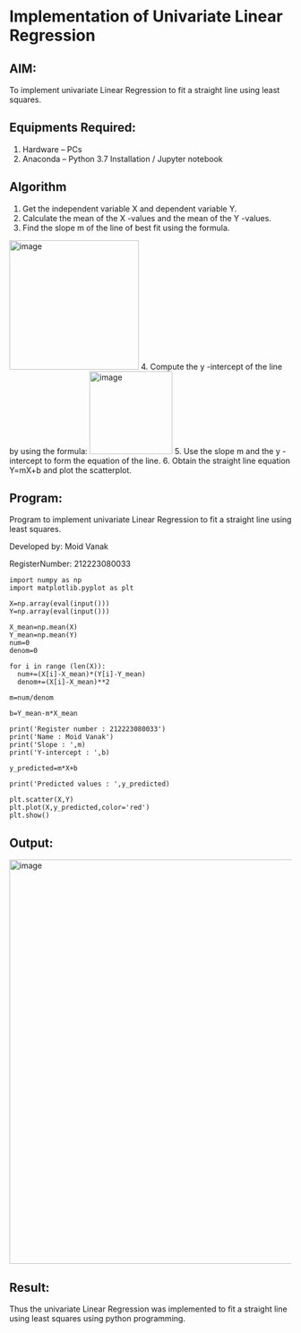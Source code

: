 # Implementation of Univariate Linear Regression
## AIM:
To implement univariate Linear Regression to fit a straight line using least squares.

## Equipments Required:
1. Hardware – PCs
2. Anaconda – Python 3.7 Installation / Jupyter notebook

## Algorithm
1. Get the independent variable X and dependent variable Y.
2. Calculate the mean of the X -values and the mean of the Y -values.
3. Find the slope m of the line of best fit using the formula. 
<img width="231" alt="image" src="https://user-images.githubusercontent.com/93026020/192078527-b3b5ee3e-992f-46c4-865b-3b7ce4ac54ad.png">
4. Compute the y -intercept of the line by using the formula:
<img width="148" alt="image" src="https://user-images.githubusercontent.com/93026020/192078545-79d70b90-7e9d-4b85-9f8b-9d7548a4c5a4.png">
5. Use the slope m and the y -intercept to form the equation of the line.
6. Obtain the straight line equation Y=mX+b and plot the scatterplot.

## Program:

Program to implement univariate Linear Regression to fit a straight line using least squares.

Developed by: Moid Vanak

RegisterNumber:  212223080033
```
import numpy as np
import matplotlib.pyplot as plt

X=np.array(eval(input()))
Y=np.array(eval(input()))

X_mean=np.mean(X)
Y_mean=np.mean(Y)
num=0
denom=0

for i in range (len(X)):
  num+=(X[i]-X_mean)*(Y[i]-Y_mean)
  denom+=(X[i]-X_mean)**2

m=num/denom

b=Y_mean-m*X_mean

print('Register number : 212223080033')
print('Name : Moid Vanak')
print('Slope : ',m)
print('Y-intercept : ',b)

y_predicted=m*X+b

print('Predicted values : ',y_predicted)

plt.scatter(X,Y)
plt.plot(X,y_predicted,color='red')
plt.show()
```
## Output:
<img width="920" height="722" alt="image" src="https://github.com/user-attachments/assets/2fc05562-8d3a-461f-99e9-964bfebddd7f" />



## Result:
Thus the univariate Linear Regression was implemented to fit a straight line using least squares using python programming.
